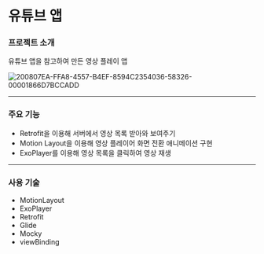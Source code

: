 # 유튜브 앱

### 프로젝트 소개
유튜브 앱을 참고하여 만든 영상 플레이 앱

![200807EA-FFA8-4557-B4EF-8594C2354036-58326-00001866D7BCCADD](https://user-images.githubusercontent.com/120105216/208840344-0858ddbc-db18-4f1f-b517-aeeb362ec9f6.JPG)

---
### 주요 기능
- Retrofit을 이용해 서버에서 영상 목록 받아와 보여주기
- Motion Layout을 이용해 영상 플레이어 화면 전환 애니메이션 구현
- ExoPlayer를 이용해 영상 목록을 클릭하여 영상 재생
---
### 사용 기술
- MotionLayout
- ExoPlayer
- Retrofit
- Glide
- Mocky
- viewBinding
